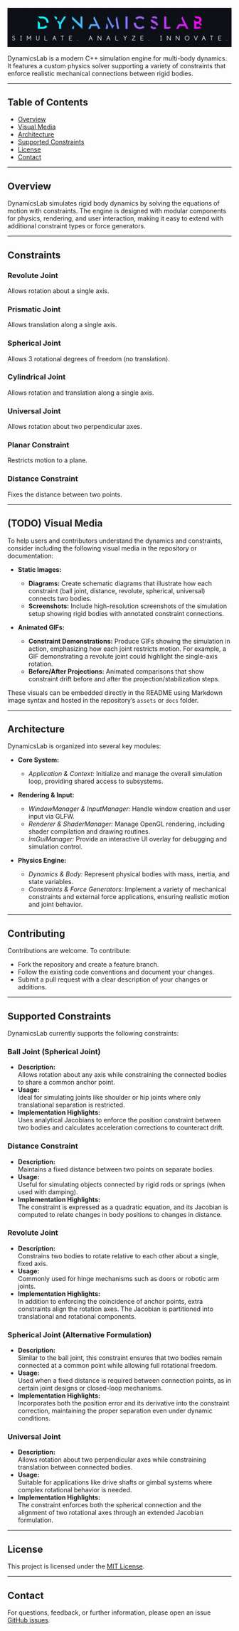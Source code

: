 ![Alt text](./assets/images/DynamicsLab.png)

DynamicsLab is a modern C++ simulation engine for multi-body dynamics. It features a custom physics solver supporting a variety of constraints that enforce realistic mechanical connections between rigid bodies.

---

## Table of Contents

- [Overview](#overview)
- [Visual Media](#visual-media)
- [Architecture](#architecture)
- [Supported Constraints](#supported-constraints)
- [License](#license)
- [Contact](#contact)

---

## Overview

DynamicsLab simulates rigid body dynamics by solving the equations of motion with constraints. The engine is designed with modular components for physics, rendering, and user interaction, making it easy to extend with additional constraint types or force generators.

---

## Constraints

### Revolute Joint

Allows rotation about a single axis.

### Prismatic Joint

Allows translation along a single axis.

### Spherical Joint

Allows 3 rotational degrees of freedom (no translation).

### Cylindrical Joint

Allows rotation and translation along a single axis.
### Universal Joint

Allows rotation about two perpendicular axes.

### Planar Constraint

Restricts motion to a plane.

### Distance Constraint

Fixes the distance between two points.

---

## (TODO) Visual Media

To help users and contributors understand the dynamics and constraints, consider including the following visual media in the repository or documentation:

- **Static Images:**  
  - **Diagrams:** Create schematic diagrams that illustrate how each constraint (ball joint, distance, revolute, spherical, universal) connects two bodies.  
  - **Screenshots:** Include high-resolution screenshots of the simulation setup showing rigid bodies with annotated constraint connections.

- **Animated GIFs:**  
  - **Constraint Demonstrations:** Produce GIFs showing the simulation in action, emphasizing how each joint restricts motion. For example, a GIF demonstrating a revolute joint could highlight the single-axis rotation.
  - **Before/After Projections:** Animated comparisons that show constraint drift before and after the projection/stabilization steps.

These visuals can be embedded directly in the README using Markdown image syntax and hosted in the repository’s `assets` or `docs` folder.

---

## Architecture

DynamicsLab is organized into several key modules:

- **Core System:**  
  - *Application & Context:* Initialize and manage the overall simulation loop, providing shared access to subsystems.
  
- **Rendering & Input:**  
  - *WindowManager & InputManager:* Handle window creation and user input via GLFW.  
  - *Renderer & ShaderManager:* Manage OpenGL rendering, including shader compilation and drawing routines.
  - *ImGuiManager:* Provide an interactive UI overlay for debugging and simulation control.

- **Physics Engine:**  
  - *Dynamics & Body:* Represent physical bodies with mass, inertia, and state variables.
  - *Constraints & Force Generators:* Implement a variety of mechanical constraints and external force applications, ensuring realistic motion and joint behavior.

---

## Contributing

Contributions are welcome. To contribute:
- Fork the repository and create a feature branch.
- Follow the existing code conventions and document your changes.
- Submit a pull request with a clear description of your changes or additions.

---

## Supported Constraints

DynamicsLab currently supports the following constraints:

### Ball Joint (Spherical Joint)
- **Description:**  
  Allows rotation about any axis while constraining the connected bodies to share a common anchor point.
- **Usage:**  
  Ideal for simulating joints like shoulder or hip joints where only translational separation is restricted.
- **Implementation Highlights:**  
  Uses analytical Jacobians to enforce the position constraint between two bodies and calculates acceleration corrections to counteract drift.

### Distance Constraint
- **Description:**  
  Maintains a fixed distance between two points on separate bodies.
- **Usage:**  
  Useful for simulating objects connected by rigid rods or springs (when used with damping).
- **Implementation Highlights:**  
  The constraint is expressed as a quadratic equation, and its Jacobian is computed to relate changes in body positions to changes in distance.

### Revolute Joint
- **Description:**  
  Constrains two bodies to rotate relative to each other about a single, fixed axis.
- **Usage:**  
  Commonly used for hinge mechanisms such as doors or robotic arm joints.
- **Implementation Highlights:**  
  In addition to enforcing the coincidence of anchor points, extra constraints align the rotation axes. The Jacobian is partitioned into translational and rotational components.

### Spherical Joint (Alternative Formulation)
- **Description:**  
  Similar to the ball joint, this constraint ensures that two bodies remain connected at a common point while allowing full rotational freedom.
- **Usage:**  
  Used when a fixed distance is required between connection points, as in certain joint designs or closed-loop mechanisms.
- **Implementation Highlights:**  
  Incorporates both the position error and its derivative into the constraint correction, maintaining the proper separation even under dynamic conditions.

### Universal Joint
- **Description:**  
  Allows rotation about two perpendicular axes while constraining translation between connected bodies.
- **Usage:**  
  Suitable for applications like drive shafts or gimbal systems where complex rotational behavior is needed.
- **Implementation Highlights:**  
  The constraint enforces both the spherical connection and the alignment of two rotational axes through an extended Jacobian formulation.

---

## License

This project is licensed under the [MIT License](LICENSE).

---

## Contact

For questions, feedback, or further information, please open an issue [GitHub issues](https://github.com/devk0n/DynamicsLab/issues).
